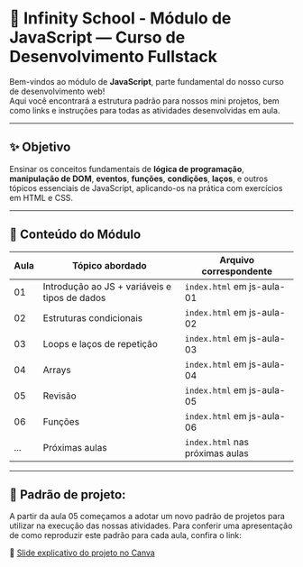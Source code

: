 # 🧠 Infinity School - Módulo de JavaScript — Curso de Desenvolvimento Fullstack

Bem-vindos ao módulo de **JavaScript**, parte fundamental do nosso curso de desenvolvimento web!  
Aqui você encontrará a estrutura padrão para nossos mini projetos, bem como links e instruções para todas as atividades desenvolvidas em aula.

---

## ✨ Objetivo

Ensinar os conceitos fundamentais de **lógica de programação**, **manipulação de DOM**, **eventos**, **funções**, **condições**, **laços**, e outros tópicos essenciais de JavaScript, aplicando-os na prática com exercícios em HTML e CSS.

---

## 🧩 Conteúdo do Módulo

| Aula | Tópico abordado                                      | Arquivo correspondente               |
|------|------------------------------------------------------|--------------------------------------|
| 01   | Introdução ao JS + variáveis e tipos de dados        | `index.html` em js-aula-01           |
| 02   | Estruturas condicionais                              | `index.html` em js-aula-02           |
| 03   | Loops e laços de repetição                           | `index.html` em js-aula-03           |
| 04   | Arrays                                               | `index.html` em js-aula-04           |
| 05   | Revisão                                              | `index.html` em js-aula-05           |
| 06   | Funções                                              | `index.html` em js-aula-06           |
| ...  | Próximas aulas                                       | `index.html` nas próximas aulas      |

---

## 📎 Padrão de projeto:
A partir da aula 05 começamos a adotar um novo padrão de projetos para utilizar na execução das nossas atividades.
Para conferir uma apresentação de como reproduzir este padrão para cada aula, confira o link:

📄 [Slide explicativo do projeto no Canva](https://www.canva.com/design/DAGr-l3B2cM/vAihYRNFQvs8kKSaOx6eJg/edit?utm_content=DAGr-l3B2cM&utm_campaign=designshare&utm_medium=link2&utm_source=sharebutton)
